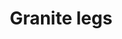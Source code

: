 ---
layout: item
title: Granite legs
item-id: 6809
datatable: true
id: 6809
name: "Granite legs"
members: true
lowalch: 26400
highalch: 39600
examine: "These look pretty heavy."
monsters:
  - id: 465
    name: "Skeletal Wyvern"
    members: true
    combat_level: 140
    wiki_url: "https://oldschool.runescape.wiki/w/Skeletal_Wyvern#2"
    drops:
      - quantity: "1"
        rarity: 0.001953125
    image: "https://oldschool.runescape.wiki/images/thumb/6/6f/Skeletal_Wyvern.png/1200px-Skeletal_Wyvern.png?6d52e"
---